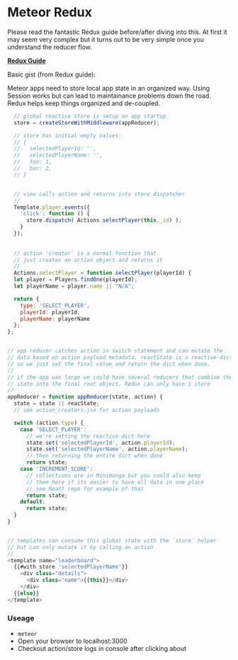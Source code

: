# Meteor Redux

Please read the fantastic Redux guide before/after diving into this. At first it may seem very complex
but it turns out to be very simple once you understand the reducer flow.

**[Redux Guide](http://rackt.github.io/redux/index.html)**

Basic gist (from Redux guide):

Meteor apps need to store local app state in an organized way. Using Session works but can lead to
maintainance problems down the road. Redux helps keep things organized and de-coupled.

```javascript 
  // global reactive store is setup on app startup
  store = createStoreWithMiddleware(appReducer);

  // store has initial empty values:
  // {
  //   selectedPlayerId: '',
  //   selectedPlayerName: '',
  //   foo: 1,
  //   bar: 2,
  // }


  // view calls action and returns into store dispatcher
  //
  Template.player.events({
    'click': function () {
      store.dispatch( Actions.selectPlayer(this._id) );
    }
  });     
  
  
  // action 'creator' is a normal function that 
  // just creates an action object and returns it
  //
  Actions.selectPlayer = function selectPlayer(playerId) {
  let player = Players.findOne(playerId);
  let playerName = player.name || "N/A";

  return {
    type: 'SELECT_PLAYER',
    playerId: playerId,
    playerName: playerName
  };
};   


// app reducer catches action in switch statement and can mutate the
// data based on action payload metadata. reactState is a reactive-dict
// so we just set the final value and return the dict when done.
//
// if the app was large we could have several reducers that combine the
// state into the final root object. Redux can only have 1 store
//
appReducer = function appReducer(state, action) {
  state = state || reacState;
  // see action_creators.jsx for action payloads

  switch (action.type) {
    case 'SELECT_PLAYER':
      // we're setting the reactive dict here
      state.set('selectedPlayerId', action.playerId);
      state.set('selectedPlayerName', action.playerName);
      // then returning the entire dict when done
      return state;
    case 'INCREMENT_SCORE':
      // collections are in Minimongo but you could also keep
      // them here if its easier to have all data in one place
      // see React repo for example of that
      return state;
    default:
      return state;
  }
}


// templates can consume this global state with the `store` helper
// but can only mutate it by calling an action
//
<template name="leaderboard">
  {{#with store 'selectedPlayerName'}}
    <div class="details">
      <div class="name">{{this}}</div>
    </div>
  {{else}}
</template>

```



### Useage

- `meteor`
- Open your browser to localhost:3000
- Checkout action/store logs in console after clicking about
